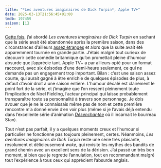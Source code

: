 ```yaml
---
title: "*Les aventures imaginaires de Dick Turpin*, Apple TV+"
date: 2025-03-13T21:56:45+01:00
tmdb: 197459 
saison: [1]
---
```


[Cette fois](/serie/sunny-apple-tv+/), j’ai abordé *Les aventures imaginaires de Dick Turpin* en sachant que la série avait été abandonnée après la première saison, dans des circonstances d’ailleurs [assez étranges](https://deadline.com/2025/01/the-completely-made-up-adventures-of-dick-turpin-scrapped-noel-fielding-season-2-apple-1236258328/) et alors que la suite avait été apparemment tournée en grande partie. J’étais malgré tout curieux de découvrir cette comédie britannique qu’on promettait pleine d’humour absurde que j’apprécie tant. Apple TV+ a par ailleurs opté pour un format raccourci, avec six épisodes d’une demi-heure seulement, ce qui ne demande pas un engagement trop important. Bilan : c’est une saison assez courte, qui aurait gagné à être enrichie de quelques épisodes de plus, à défaut d’avoir droit à une saison entière. L’humour décalé est clairement le point fort de la série, et j’imagine que l’on ressent pleinement toute l’implication de Noel Fielding, l’acteur principal qui laisse probablement transparaître toute sa personnalité à travers son personnage. Je dois avouer que je ne le connaissais même pas de nom et cette première rencontre m’a donné envie d’en voir plus (même si je l’avais déjà entendu dans l’excellente série d’animation [*Désenchantée*](/serie/desenchantee-netflix/) où il incarnait le bourreau Stan).

Tout n’est pas parfait, il y a quelques moments creux et l’humour si particulier ne fonctionne pas toujours pleinement, certes. Néanmoins, *Les aventures imaginaires de Dick Turpin* reste une série très plaisante, résolument et délicieusement *woke*, qui revisite les mythes des bandits de grand chemin avec un excellent sens de la dérision. J’ai passé un très bon moment, si bien que je regrette l’annulation, tout en recommandant malgré tout l’expérience à tous ceux qui apprécient l’absurde anglais. 